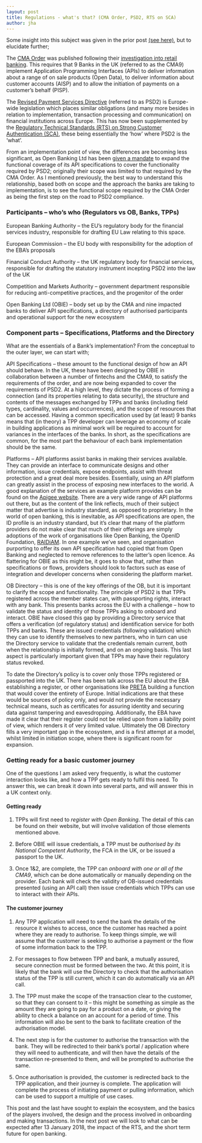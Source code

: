```yaml
---
layout: post
title: Regulations - what's that? (CMA Order, PSD2, RTS on SCA)
author: jha
---
```


Some insight into this subject was given in the prior post [(see here)](/2017/11/20/what-is-open-banking.html), but to elucidate further;

The [CMA Order](https://www.gov.uk/government/publications/retail-banking-market-investigation-order-2017) was published following their [investigation into retail banking](https://www.gov.uk/cma-cases/review-of-banking-for-small-and-medium-sized-businesses-smes-in-the-uk#final-report). This requires that 9 Banks in the UK (referred to as the CMA9) implement Application Programming Interfaces (APIs) to deliver information about a range of on sale products (Open Data), to deliver information about customer accounts (AISP) and to allow the initiation of payments on a customer’s behalf (PISP).

The [Revised Payment Services Directive](https://ec.europa.eu/info/law/payment-services-psd-2-directive-eu-2015-2366_en) (referred to as PSD2) is Europe-wide legislation which places similar obligations (and many more besides in relation to implementation, transaction processing and communication) on financial institutions across Europe. This has now been supplemented by the [Regulatory Technical Standards (RTS) on Strong Customer Authentication (SCA)](http://ec.europa.eu/finance/docs/level-2-measures/psd2-rts-2017-7782_en.pdf), these being essentially the ‘how’ where PSD2 is the ‘what’.

From an implementation point of view, the differences are becoming less significant, as Open Banking Ltd has been [given a mandate](https://www.openbanking.org.uk/about-us/news/uks-open-banking-project-expanded/) to expand the functional coverage of its API specifications to cover the functionality required by PSD2; originally their scope was limited to that required by the CMA Order. As I mentioned previously, the best way to understand this relationship, based both on scope and the approach the banks are taking to implementation, is to see the functional scope required by the CMA Order as being the first step on the road to PSD2 compliance.

### Participants – who’s who (Regulators vs OB, Banks, TPPs)

European Banking Authority – the EU’s regulatory body for the financial services industry, responsible for drafting EU Law relating to this space.

European Commission – the EU body with responsibility for the adoption of the EBA’s proposals

Financial Conduct Authority – the UK regulatory body for financial services, responsible for drafting the statutory instrument incepting PSD2 into the law of the UK

Competition and Markets Authority – government department responsible for reducing anti-competitive practices, and the progenitor of the order

Open Banking Ltd (OBIE) – body set up by the CMA and nine impacted banks to deliver API specifications, a directory of authorised participants and operational support for the new ecosystem

### Component parts – Specifications, Platforms and the Directory

What are the essentials of a Bank’s implementation? From the conceptual to the outer layer, we can start with;

API Specifications – these amount to the functional design of how an API should behave. In the UK, these have been designed by OBIE in collaboration between a number of fintechs and the CMA9, to satisfy the requirements of the order, and are now being expanded to cover the requirements of PSD2. At a high level, they dictate the process of forming a connection (and its properties relating to data security), the structure and contents of the messages exchanged by TPPs and banks (including field types, cardinality, values and occurrences), and the scope of resources that can be accessed. Having a common specification used by (at least) 9 banks means that (in theory) a TPP developer can leverage an economy of scale in building applications as minimal work will be required to account for variances in the interfaces of the banks. In short, as the specifications are common, for the most part the behaviour of each bank implementation should be the same.

Platforms – API platforms assist banks in making their services available. They can provide an interface to communicate designs and other information, issue credentials, expose endpoints, assist with threat protection and a great deal more besides. Essentially, using an API platform can greatly assist in the process of exposing new interfaces to the world. A good explanation of the services an example platform provides can be found on the [Apigee website](https://apigee.com/api-management/). There are a very wide range of API platforms out there, but as the content of the link reflects, much of their subject matter that advertise is industry standard, as opposed to proprietary. In the world of open banking, this is inevitable, as API specifications are open, the ID profile is an industry standard, but it’s clear that many of the platform providers do not make clear that much of their offerings are simply adoptions of the work of organisations like Open Banking, the OpenID Foundation, [RAIDiAM](https://www.raidiam.com/). In one example we’ve seen, and organisation purporting to offer its own API specification had copied that from Open Banking and neglected to remove references to the latter’s open licence. As flattering for OBIE as this might be, it goes to show that, rather than specifications or flows, providers should look to factors such as ease of integration and developer concerns when considering the platform market.

OB Directory – this is one of the key offerings of the OB, but it is important to clarify the scope and functionality. The principle of PSD2 is that TPPs registered across the member states can, with passporting rights, interact with any bank. This presents banks across the EU with a challenge – how to validate the status and identity of those TPPs asking to onboard and interact. OBIE have closed this gap by providing a Directory service that offers a verification (of regulatory status) and identification service for both TPPs and banks. These are issued credentials (following validation) which they can use to identify themselves to new partners, who in turn can use the Directory service to validate that the credentials remain current, both when the relationship is initially formed, and on an ongoing basis. This last aspect is particularly important given that TPPs may have their regulatory status revoked.

To date the Directory’s policy is to cover only those TPPs registered or passported into the UK. There has been talk across the EU about the EBA establishing a register, or other organisations like [PRETA](https://www.preta.eu/) building a function that would cover the entirety of Europe. Initial indications are that these would be sources of policy only, and would not provide the necessary technical means, such as certificates for assuring identity and securing data against tampering and eavesdropping. Additionally, the EBA have made it clear that their register could not be relied upon from a liability point of view, which renders it of very limited value. Ultimately the OB Directory fills a very important gap in the ecosystem, and is a first attempt at a model, whilst limited in initiation scope, where there is significant room for expansion.

### Getting ready for a basic customer journey

One of the questions I am asked very frequently, is what the customer interaction looks like, and how a TPP gets ready to fulfil this need. To answer this, we can break it down into several parts, and will answer this in a UK context only.

#### Getting ready

1. TPPs will first need to *register with Open Banking*. The detail of this can be found on their website, but will involve validation of those elements mentioned above.

1. Before OBIE will issue credentials, a TPP must be *authorised by its National Competent Authority*, the FCA in the UK, or be issued a passport to the UK.

1. Once 1&2, are complete, the TPP can *onboard with one or all of the CMA9*, which can be done automatically or manually depending on the provider. Each bank will check the validity of OB-issued credentials presented (using an API call) then issue credentials which TPPs can use to interact with their APIs.

#### The customer journey

1. Any TPP application will need to send the bank the details of the resource it wishes to access, once the customer has reached a point where they are ready to authorise. To keep things simple, we will assume that the customer is seeking to authorise a payment or the flow of some information back to the TPP.

1. For messages to flow between TPP and bank, a mutually assured, secure connection must be formed between the two. At this point, it is likely that the bank will use the Directory to check that the authorisation status of the TPP is still current, which it can do automatically via an API call.

1. The TPP must make the scope of the transaction clear to the customer, so that they can consent to it – this might be something as simple as the amount they are going to pay for a product on a date, or giving the ability to check a balance on an account for a period of time. This information will also be sent to the bank to facilitate creation of the authorisation model.

1. The next step is for the customer to authorise the transaction with the bank. They will be redirected to their bank’s portal / application where they will need to authenticate, and will then have the details of the transaction re-presented to them, and will be prompted to authorise the same.

1. Once authorisation is provided, the customer is redirected back to the TPP application, and their journey is complete. The application will complete the process of initiating payment or pulling information, which can be used to support a multiple of use cases.

This post and the last have sought to explain the ecosystem, and the basics of the players involved, the design and the process involved in onboarding and making transactions. In the next post we will look to what can be expected after 13 January 2018, the impact of the RTS, and the short term future for open banking.

